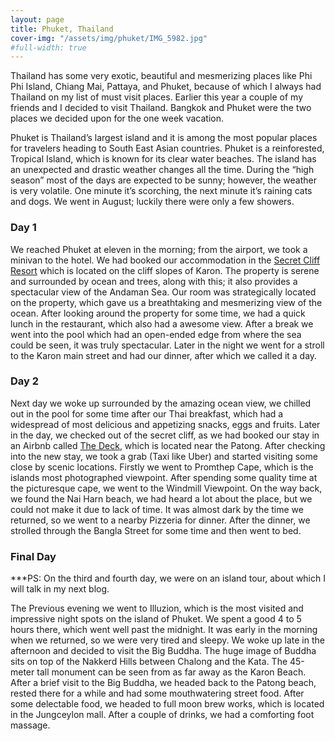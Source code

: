 ```yaml
---
layout: page
title: Phuket, Thailand
cover-img: "/assets/img/phuket/IMG_5982.jpg"
#full-width: true
---
```


Thailand has some very exotic, beautiful and mesmerizing places like Phi Phi Island, Chiang Mai, Pattaya, and Phuket, because of which I always had Thailand on my list of must visit places. Earlier this year a couple of my friends and I decided to visit Thailand. Bangkok and Phuket were the two places we decided upon for the one week vacation.

Phuket is Thailand’s largest island and it is among the most popular places for travelers heading to South East Asian countries. Phuket is a reinforested, Tropical Island, which is known for its clear water beaches. The island has an unexpected and drastic weather changes all the time. During the “high season” most of the days are expected to be sunny; however,  the weather is very volatile. One minute it’s scorching, the next minute it’s raining cats and dogs. We went in August; luckily there were only a few showers.

### Day 1 

We reached Phuket at eleven in the morning; from the airport, we took a minivan to the hotel. We had booked our accommodation in the [Secret Cliff Resort](https://www.phuketsecretcliff.com/) which is located on the cliff slopes of Karon. The property is serene and surrounded by ocean and trees, along with this; it also provides a spectacular view of the Andaman Sea.  Our room was strategically located on the property, which gave us a breathtaking and mesmerizing view of the ocean. After looking around the property for some time, we had a quick lunch in the restaurant, which also had a awesome view. After a break we went into the pool which had an open-ended edge from where the sea could be seen, it was truly spectacular. Later in the night we went for a stroll to the Karon main street and had our dinner, after which we called it a day.


### Day 2

Next day we woke up surrounded by the amazing ocean view, we chilled out in the pool for some time after our Thai breakfast, which had a widespread of most delicious and appetizing snacks, eggs and fruits. Later in the day, we checked out of the secret cliff, as we had booked our stay in an Airbnb called [The Deck](https://www.airbnb.com/rooms/18067331?source_impression_id=p3_1602458020_uLceeg07rAgtHl9L), which is located near the Patong. After checking into the new stay, we took a grab (Taxi like Uber) and started visiting some close by scenic locations. Firstly we went to Promthep Cape, which is the islands most photographed viewpoint. After spending some quality time at the picturesque cape, we went to the Windmill Viewpoint. On the way back, we found the  Nai Harn beach, we had heard a lot about the place, but we could not make it due to lack of time. It was almost dark by the time we returned, so we went to a nearby Pizzeria for dinner. After the dinner, we strolled through the Bangla Street for some time and then went to bed.


### Final Day

***PS: On the third and fourth day, we were on an island tour, about which I will talk in my next blog.

The Previous evening we went to Illuzion, which is the most visited and impressive night spots on the island of Phuket. We spent a good 4 to 5 hours there, which went well past the midnight. It was early in the morning when we returned, so we were very tired and sleepy. We woke up late in the afternoon and decided to visit the Big Buddha. The huge image of Buddha sits on top of the Nakkerd Hills between Chalong and the Kata. The 45-meter tall monument can be seen from as far away as the Karon Beach. After a brief visit to the Big Buddha, we headed back to the Patong beach, rested there for a while and had some mouthwatering street food. After some delectable food, we headed to full moon brew works, which is located in the Jungceylon mall. After a couple of drinks, we had a comforting foot massage.

